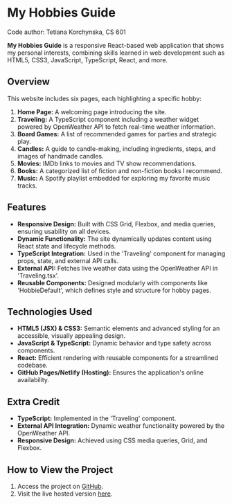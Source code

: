 # My Hobbies Guide
Code author: Tetiana Korchynska, CS 601

**My Hobbies Guide** is a responsive React-based web application that shows my personal interests, combining skills learned in web development such as HTML5, CSS3, JavaScript, TypeScript, React, and more.

## Overview

This website includes six pages, each highlighting a specific hobby:
1. **Home Page:** A welcoming page introducing the site.
2. **Traveling:** A TypeScript component including a weather widget powered by OpenWeather API to fetch real-time weather information.
3. **Board Games:** A list of recommended games for parties and strategic play.
4. **Candles:** A guide to candle-making, including ingredients, steps, and images of handmade candles.
5. **Movies:** IMDb links to movies and TV show recommendations.
6. **Books:** A categorized list of fiction and non-fiction books I recommend.
7. **Music:** A Spotify playlist embedded for exploring my favorite music tracks.

## Features

- **Responsive Design:** Built with CSS Grid, Flexbox, and media queries, ensuring usability on all devices.
- **Dynamic Functionality:** The site dynamically updates content using React state and lifecycle methods.
- **TypeScript Integration:** Used in the 'Traveling' component for managing props, state, and external API calls.
- **External API:** Fetches live weather data using the OpenWeather API in 'Traveling.tsx'.
- **Reusable Components:** Designed modularly with components like 'HobbieDefault', which defines style and structure for hobby pages.

## Technologies Used

- **HTML5 (JSX) & CSS3:** Semantic elements and advanced styling for an accessible, visually appealing design.
- **JavaScript & TypeScript:** Dynamic behavior and type safety across components.
- **React:** Efficient rendering with reusable components for a streamlined codebase.
- **GitHub Pages/Netlify (Hosting):** Ensures the application's online availability.

## Extra Credit

- **TypeScript:** Implemented in the 'Traveling' component.
- **External API Integration:** Dynamic weather functionality powered by the OpenWeather API.
- **Responsive Design:** Achieved using CSS media queries, Grid, and Flexbox.

## How to View the Project

1. Access the project on [GitHub](#https://github.com/Taniatos/term_project).
2. Visit the live hosted version [here](#https://tetianas-about-me-website.netlify.app/).
